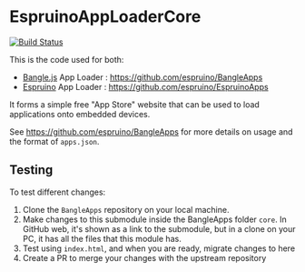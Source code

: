 EspruinoAppLoaderCore
=====================

[![Build Status](https://github.com/espruino/EspruinoAppLoaderCore/actions/workflows/nodejs.yml/badge.svg)](https://github.com/espruino/EspruinoAppLoaderCore/actions/workflows/nodejs.yml)

This is the code used for both:

* [Bangle.js](https://banglejs.com/) App Loader : https://github.com/espruino/BangleApps
* [Espruino](http://www.espruino.com/) App Loader : https://github.com/espruino/EspruinoApps

It forms a simple free "App Store" website that can be used to load applications
onto embedded devices.

See https://github.com/espruino/BangleApps for more details on usage and the
format of `apps.json`.

## Testing
To test different changes:
1. Clone the `BangleApps` repository on your local machine.
2. Make changes to this submodule inside the BangleApps folder `core`. In GitHub web, it's shown as a link to the submodule, but in a clone on your PC, it has all the files that this module has.
3. Test using `index.html`, and when you are ready, migrate changes to here
4. Create a PR to merge your changes with the upstream repository
